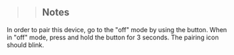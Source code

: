 <!-- Notes BEGIN -->
>> ## Notes

In order to pair this device, go to the "off" mode by using the button. When in "off" mode, press and hold the button for 3 seconds. The pairing icon should blink.

>> <!-- Notes END -->